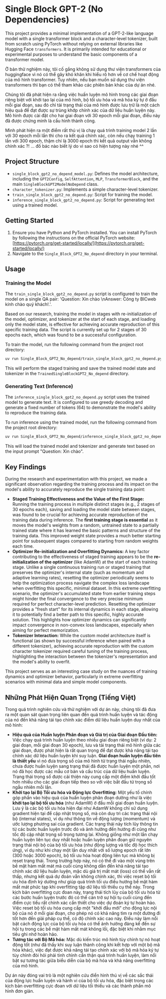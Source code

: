 # Single Block GPT-2 (No Dependencies)

This project provides a minimal implementation of a GPT-2-like language model with a single transformer block and a character-level tokenizer, built from scratch using PyTorch without relying on external libraries like Hugging Face `transformers`. It is primarily intended for educational or experimental purposes to understand the basic components of a transformer model.

Ở bản thử nghiệm này, tôi cố gắng không sử dụng thư viện transformers của huggingface vì nó có thể gây khó khăn khi hiểu rõ hơn về cơ chế hoạt động của mô hình transformer. Tuy nhiên, nếu bạn muốn sử dụng thư viện transformers thì bạn có thể tham khảo các phiên bản khác của dự án nhé.

Chúng tôi đã phát hiện ra rằng việc huấn luyện mô hình trong các giai đoạn riêng biệt với khởi tạo lại của mô hình, bộ tối ưu hóa và mã hóa ký tự ở đầu mỗi giai đoạn, sau đó chỉ tải trạng thái của mô hình được lưu trữ là một cách hiệu quả để đạt được sự trùng khớp chính xác của dữ liệu huấn luyện này. Mô hình được cài đặt cho hai giai đoạn với 30 epoch mỗi giai đoạn, điều này đã được chứng minh là cấu hình thành công.

Mình phát hiện ra một điểm rất thú vị là chạy quá trình training model 2 lần với 30 epoch mỗi lần thì cho ra kết quả chính xác, còn nếu chạy training 1 lần với 300 epoch, thậm chí là 3000 epoch thì kết quả output vẫn không chính xác ?! ... đố bác nào biết lý do vì sao có hiện tượng này nhé ^^

## Project Structure

-   `single_block_gpt2_no_depend_model.py`: Defines the model architecture, including the `GPT2Config`, `SelfAttention`, `MLP`, `TransformerBlock`, and the main `SingleBlockGPT2ModelNoDepend` class.
-   `character_tokenizer.py`: Implements a simple character-level tokenizer.
-   `train_single_block_gpt2_no_depend.py`: Script for training the model.
-   `inference_single_block_gpt2_no_depend.py`: Script for generating text using a trained model.

## Getting Started

1.  Ensure you have Python and PyTorch installed. You can install PyTorch by following the instructions on the official PyTorch website: [https://pytorch.org/get-started/locally/](https://pytorch.org/get-started/locally/)
2.  Navigate to the `Single_Block_GPT2_No_depend` directory in your terminal.

## Usage

### Training the Model

The `train_single_block_gpt2_no_depend.py` script is configured to train the model on a single QA pair: 'Question: Xin chào \nAnswer: Công ty BICweb kính chào quý khách!.'.

Based on our research, training the model in stages with re-initialization of the model, optimizer, and tokenizer at the start of each stage, and loading only the model state, is effective for achieving accurate reproduction of this specific training data. The script is currently set up for 2 stages of 30 epochs each, which was found to be a successful configuration.

To train the model, run the following command from the project root directory:

```bash
uv run Single_Block_GPT2_No_depend/train_single_block_gpt2_no_depend.py
```

This will perform the staged training and save the trained model state and tokenizer in the `TrainedSingleBlockGPT2_No_depend` directory.

### Generating Text (Inference)

The `inference_single_block_gpt2_no_depend.py` script uses the trained model to generate text. It is configured to use greedy decoding and generate a fixed number of tokens (64) to demonstrate the model's ability to reproduce the training data.

To run inference using the trained model, run the following command from the project root directory:

```bash
uv run Single_Block_GPT2_No_depend/inference_single_block_gpt2_no_depend.py
```

This will load the trained model and tokenizer and generate text based on the input prompt "Question: Xin chào".

## Key Findings

During the research and experimentation with this project, we made a significant observation regarding the training process and its impact on the model's ability to accurately reproduce the single training data point:

-   **Staged Training Effectiveness and the Value of the First Stage:** Running the training process in multiple distinct stages (e.g., 2 stages of 30 epochs each), saving and loading the model state between stages, was found to be crucial for achieving accurate reproduction of the training data during inference. The **first training stage is essential** as it moves the model's weights from a random, untrained state to a partially trained state where it has learned the basic patterns and structure of the training data. This improved weight state provides a much better starting point for subsequent stages compared to starting from random weights each time.
-   **Optimizer Re-initialization and Overfitting Dynamics:** A key factor contributing to the effectiveness of staged training appears to be the **re-initialization of the optimizer** (like AdamW) at the start of each training stage. Unlike a single continuous training run or staged training that preserves the optimizer's internal state (such as momentum and adaptive learning rates), resetting the optimizer periodically seems to help the optimization process navigate the complex loss landscape when overfitting this specific, minimal dataset. In this extreme overfitting scenario, the optimizer's accumulated state from earlier training steps might hinder the final convergence to the very precise minimum required for perfect character-level prediction. Resetting the optimizer provides a "fresh start" for its internal dynamics in each stage, allowing it to potentially find a better path to this specific, highly accurate solution. This highlights how optimizer dynamics can significantly impact convergence in non-convex loss landscapes, especially when aiming for perfect memorization.
-   **Tokenizer Interaction:** While the custom model architecture itself is functional (as shown by successful inference when paired with a different tokenizer), achieving accurate reproduction with the custom character tokenizer required careful tuning of the training process, highlighting the interaction between the tokenizer's representation and the model's ability to overfit.

This project serves as an interesting case study on the nuances of training dynamics and optimizer behavior, particularly in extreme overfitting scenarios with minimal data and simple model components.

## Những Phát Hiện Quan Trọng (Tiếng Việt)

Trong quá trình nghiên cứu và thử nghiệm với dự án này, chúng tôi đã đưa ra một quan sát quan trọng liên quan đến quá trình huấn luyện và tác động của nó đến khả năng tái tạo chính xác điểm dữ liệu huấn luyện duy nhất của mô hình:
-   **Hiệu quả của Huấn luyện Phân đoạn và Giá trị của Giai đoạn Đầu tiên:** Việc chạy quá trình huấn luyện theo nhiều giai đoạn riêng biệt (ví dụ: 2 giai đoạn, mỗi giai đoạn 30 epoch), lưu và tải trạng thái mô hình giữa các giai đoạn, được phát hiện là rất quan trọng để đạt được khả năng tái tạo chính xác dữ liệu huấn luyện khi suy luận. **Giai đoạn huấn luyện đầu tiên là thiết yếu** vì nó đưa trọng số của mô hình từ trạng thái ngẫu nhiên, chưa được huấn luyện sang trạng thái đã được huấn luyện một phần, nơi nó đã học được các mẫu cơ bản và cấu trúc của dữ liệu huấn luyện. Trạng thái trọng số được cải thiện này cung cấp một điểm khởi đầu tốt hơn nhiều cho các giai đoạn tiếp theo so với việc bắt đầu từ trọng số ngẫu nhiên mỗi lần.
-   **Khởi tạo lại Bộ Tối ưu hóa và Động lực Overfitting:** Một yếu tố chính góp phần vào hiệu quả của huấn luyện phân đoạn dường như là việc **khởi tạo lại bộ tối ưu hóa** (như AdamW) ở đầu mỗi giai đoạn huấn luyện. Lưu ý là các bộ tối ưu hóa hiện đại như AdamW không chỉ sử dụng gradient hiện tại để cập nhật trọng số, mà còn duy trì các trạng thái nội bộ (internal states), ví dụ như thông tin về động lượng (momentum) và ước lượng phương sai của gradient. Các trạng thái này tích lũy thông tin từ các bước huấn luyện trước đó và ảnh hưởng đến hướng đi cũng như tốc độ cập nhật trọng số trong tương lai.
    Không giống như một lần chạy huấn luyện liên tục duy nhất hoặc huấn luyện phân đoạn giữ nguyên trạng thái nội bộ của bộ tối ưu hóa (như động lượng và tốc độ học thích ứng), ví dụ như khi chạy một lần duy nhất với số lượng epoch rất lớn (300 hoặc 3000 epoch), bộ tối ưu hóa hoạt động liên tục mà không bị reset trạng thái. Trong trường hợp này, nó có thể đi vào một vùng trên bề mặt hàm mất mát mà cuối cùng không dẫn đến khả năng tái tạo chính xác dữ liệu huấn luyện, mặc dù giá trị mất mát (loss) có thể vẫn rất thấp, nhưng kết quả dự đoán vẫn không chính xác, thì việc reset bộ tối ưu hóa định kỳ dường như giúp quá trình tối ưu điều hướng bề mặt hàm mất mát phức tạp khi overfitting tập dữ liệu tối thiểu cụ thể này. 
    Trong kịch bản overfitting cực đoan này, trạng thái tích lũy của bộ tối ưu hóa từ các bước huấn luyện trước đó có thể cản trở sự hội tụ cuối cùng đến điểm cực tiểu rất chính xác cần thiết cho việc dự đoán ký tự hoàn hảo. Việc reset bộ tối ưu hóa cung cấp một "khởi đầu mới" cho động lực nội bộ của nó ở mỗi giai đoạn, cho phép nó có khả năng tìm ra một đường đi tốt hơn đến giải pháp cụ thể, có độ chính xác cao này. Điều này làm nổi bật cách động lực của bộ tối ưu hóa có thể ảnh hưởng đáng kể đến sự hội tụ trong các bề mặt hàm mất mát không lồi, đặc biệt khi nhằm mục tiêu ghi nhớ hoàn hảo.
-   **Tương tác với Bộ Mã hóa:** Mặc dù kiến trúc mô hình tùy chỉnh tự nó hoạt động tốt (như đã thấy khi suy luận thành công khi kết hợp với một bộ mã hóa khác), việc đạt được khả năng tái tạo chính xác với bộ mã hóa ký tự tùy chỉnh đòi hỏi phải tinh chỉnh cẩn thận quá trình huấn luyện, làm nổi bật sự tương tác giữa biểu diễn của bộ mã hóa và khả năng overfitting của mô hình.

Dự án này đóng vai trò là một nghiên cứu điển hình thú vị về các sắc thái của động lực huấn luyện và hành vi của bộ tối ưu hóa, đặc biệt trong các kịch bản overfitting cực đoan với dữ liệu tối thiểu và các thành phần mô hình đơn giản.
